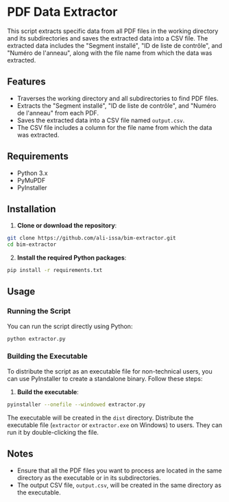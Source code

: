 # PDF Data Extractor

This script extracts specific data from all PDF files in the working directory and its subdirectories and saves the extracted data into a CSV file. The extracted data includes the "Segment installé", "ID de liste de contrôle", and "Numéro de l'anneau", along with the file name from which the data was extracted.

## Features

- Traverses the working directory and all subdirectories to find PDF files.
- Extracts the "Segment installé", "ID de liste de contrôle", and "Numéro de l'anneau" from each PDF.
- Saves the extracted data into a CSV file named `output.csv`.
- The CSV file includes a column for the file name from which the data was extracted.

## Requirements

- Python 3.x
- PyMuPDF
- PyInstaller

## Installation

1. **Clone or download the repository**:

```bash
git clone https://github.com/ali-issa/bim-extractor.git
cd bim-extractor
```

2. **Install the required Python packages**:

```bash
pip install -r requirements.txt
```

## Usage

### Running the Script

You can run the script directly using Python:

```bash
python extractor.py
```

### Building the Executable

To distribute the script as an executable file for non-technical users, you can use PyInstaller to create a standalone binary. Follow these steps:

1. **Build the executable**:

```bash
pyinstaller --onefile --windowed extractor.py
```

The executable will be created in the `dist` directory. Distribute the executable file (`extractor` or `extractor.exe` on Windows) to users. They can run it by double-clicking the file.

## Notes

- Ensure that all the PDF files you want to process are located in the same directory as the executable or in its subdirectories.
- The output CSV file, `output.csv`, will be created in the same directory as the executable.

